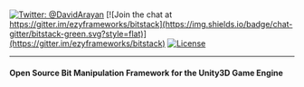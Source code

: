 <h3 align="center">
  <!--<img src="Graphics/icon.png?raw=true" alt="BitStack Logo" width="600">-->
</h3>

[![Twitter: @DavidArayan](https://img.shields.io/badge/contact-DavidArayan-blue.svg?style=flat)](https://twitter.com/DavidArayan)
[![Join the chat at https://gitter.im/ezyframeworks/bitstack](https://img.shields.io/badge/chat-gitter/bitstack-green.svg?style=flat)](https://gitter.im/ezyframeworks/bitstack)
[![License](https://img.shields.io/badge/license-MIT-orange.svg?style=flat)](LICENSE)

***

#### Open Source Bit Manipulation Framework for the Unity3D Game Engine
